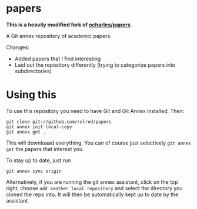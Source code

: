 papers
======

**This is a heavily modified fork of
[ocharles/papers](https://github.com/ocharles/papers)**.

A Git annex repository of academic papers.

Changes:
- Added papers that I find interesting
- Laid out the repository differently (trying to categorize papers into
  subdirectories)

Using this
==========

To use this repository you need to have Git and Git Annex installed. Then:

    git clone git://github.com/relrod/papers
    git annex init local-copy
    git annex get .
    
This will downloaad everything. You can of course just selectively `git annex get` the papers that interest you.

To stay up to date, just run

    git annex sync origin

Alternatively, if you are running the git annex assistant, click on the top right, choose `add another local repository` and select the directory you cloned the repo into.  It will then be automatically kept up to date by the assistant
